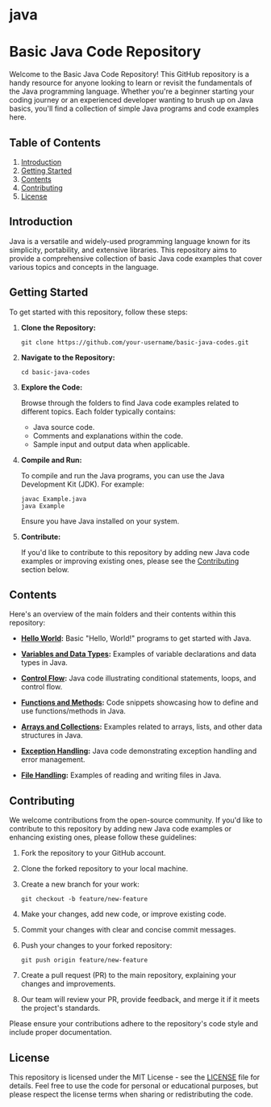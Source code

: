 # java
# Basic Java Code Repository

Welcome to the Basic Java Code Repository! This GitHub repository is a handy resource for anyone looking to learn or revisit the fundamentals of the Java programming language. Whether you're a beginner starting your coding journey or an experienced developer wanting to brush up on Java basics, you'll find a collection of simple Java programs and code examples here.

## Table of Contents

1. [Introduction](#introduction)
2. [Getting Started](#getting-started)
3. [Contents](#contents)
4. [Contributing](#contributing)
5. [License](#license)

## Introduction

Java is a versatile and widely-used programming language known for its simplicity, portability, and extensive libraries. This repository aims to provide a comprehensive collection of basic Java code examples that cover various topics and concepts in the language.

## Getting Started

To get started with this repository, follow these steps:

1. **Clone the Repository:**

   ```shell
   git clone https://github.com/your-username/basic-java-codes.git
   ```

2. **Navigate to the Repository:**

   ```shell
   cd basic-java-codes
   ```

3. **Explore the Code:**

   Browse through the folders to find Java code examples related to different topics. Each folder typically contains:

   - Java source code.
   - Comments and explanations within the code.
   - Sample input and output data when applicable.

4. **Compile and Run:**

   To compile and run the Java programs, you can use the Java Development Kit (JDK). For example:

   ```shell
   javac Example.java
   java Example
   ```

   Ensure you have Java installed on your system.

5. **Contribute:**

   If you'd like to contribute to this repository by adding new Java code examples or improving existing ones, please see the [Contributing](#contributing) section below.

## Contents

Here's an overview of the main folders and their contents within this repository:

- **[Hello World](hello-world/):** Basic "Hello, World!" programs to get started with Java.

- **[Variables and Data Types](variables-and-data-types/):** Examples of variable declarations and data types in Java.

- **[Control Flow](control-flow/):** Java code illustrating conditional statements, loops, and control flow.

- **[Functions and Methods](functions-and-methods/):** Code snippets showcasing how to define and use functions/methods in Java.

- **[Arrays and Collections](arrays-and-collections/):** Examples related to arrays, lists, and other data structures in Java.

- **[Exception Handling](exception-handling/):** Java code demonstrating exception handling and error management.

- **[File Handling](file-handling/):** Examples of reading and writing files in Java.

## Contributing

We welcome contributions from the open-source community. If you'd like to contribute to this repository by adding new Java code examples or enhancing existing ones, please follow these guidelines:

1. Fork the repository to your GitHub account.

2. Clone the forked repository to your local machine.

3. Create a new branch for your work:

   ```shell
   git checkout -b feature/new-feature
   ```

4. Make your changes, add new code, or improve existing code.

5. Commit your changes with clear and concise commit messages.

6. Push your changes to your forked repository:

   ```shell
   git push origin feature/new-feature
   ```

7. Create a pull request (PR) to the main repository, explaining your changes and improvements.

8. Our team will review your PR, provide feedback, and merge it if it meets the project's standards.

Please ensure your contributions adhere to the repository's code style and include proper documentation.

## License

This repository is licensed under the MIT License - see the [LICENSE](LICENSE) file for details. Feel free to use the code for personal or educational purposes, but please respect the license terms when sharing or redistributing the code.
